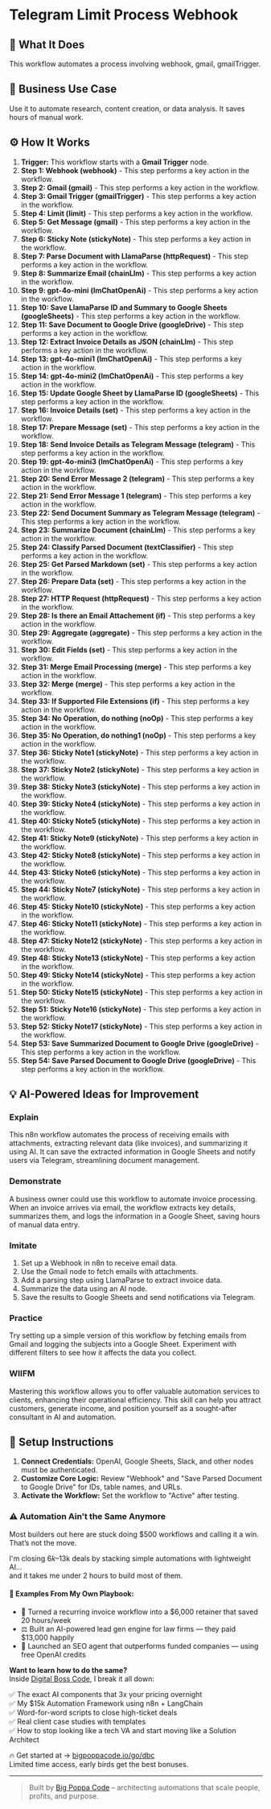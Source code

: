 # Telegram Limit Process Webhook

## 🚀 What It Does
This workflow automates a process involving webhook, gmail, gmailTrigger.

## 💼 Business Use Case
Use it to automate research, content creation, or data analysis. It saves hours of manual work.

## ⚙️ How It Works
1.  **Trigger:** This workflow starts with a **Gmail Trigger** node.
2. **Step 1: Webhook (webhook)** - This step performs a key action in the workflow.
3. **Step 2: Gmail (gmail)** - This step performs a key action in the workflow.
4. **Step 3: Gmail Trigger (gmailTrigger)** - This step performs a key action in the workflow.
5. **Step 4: Limit (limit)** - This step performs a key action in the workflow.
6. **Step 5: Get Message (gmail)** - This step performs a key action in the workflow.
7. **Step 6: Sticky Note (stickyNote)** - This step performs a key action in the workflow.
8. **Step 7: Parse Document with LlamaParse (httpRequest)** - This step performs a key action in the workflow.
9. **Step 8: Summarize Email (chainLlm)** - This step performs a key action in the workflow.
10. **Step 9: gpt-4o-mini (lmChatOpenAi)** - This step performs a key action in the workflow.
11. **Step 10: Save LlamaParse ID and Summary to Google Sheets (googleSheets)** - This step performs a key action in the workflow.
12. **Step 11: Save Document to Google Drive (googleDrive)** - This step performs a key action in the workflow.
13. **Step 12: Extract Invoice Details as JSON (chainLlm)** - This step performs a key action in the workflow.
14. **Step 13: gpt-4o-mini1 (lmChatOpenAi)** - This step performs a key action in the workflow.
15. **Step 14: gpt-4o-mini2 (lmChatOpenAi)** - This step performs a key action in the workflow.
16. **Step 15: Update Google Sheet by LlamaParse ID (googleSheets)** - This step performs a key action in the workflow.
17. **Step 16: Invoice Details (set)** - This step performs a key action in the workflow.
18. **Step 17: Prepare Message (set)** - This step performs a key action in the workflow.
19. **Step 18: Send Invoice Details as Telegram Message (telegram)** - This step performs a key action in the workflow.
20. **Step 19: gpt-4o-mini3 (lmChatOpenAi)** - This step performs a key action in the workflow.
21. **Step 20: Send Error Message 2 (telegram)** - This step performs a key action in the workflow.
22. **Step 21: Send Error Message 1 (telegram)** - This step performs a key action in the workflow.
23. **Step 22: Send Document Summary as Telegram Message (telegram)** - This step performs a key action in the workflow.
24. **Step 23: Summarize Document (chainLlm)** - This step performs a key action in the workflow.
25. **Step 24: Classify Parsed Document (textClassifier)** - This step performs a key action in the workflow.
26. **Step 25: Get Parsed Markdown (set)** - This step performs a key action in the workflow.
27. **Step 26: Prepare Data (set)** - This step performs a key action in the workflow.
28. **Step 27: HTTP Request (httpRequest)** - This step performs a key action in the workflow.
29. **Step 28: Is there an Email Attachement (if)** - This step performs a key action in the workflow.
30. **Step 29: Aggregate (aggregate)** - This step performs a key action in the workflow.
31. **Step 30: Edit Fields (set)** - This step performs a key action in the workflow.
32. **Step 31: Merge Email Processing (merge)** - This step performs a key action in the workflow.
33. **Step 32: Merge (merge)** - This step performs a key action in the workflow.
34. **Step 33: If Supported File Extensions (if)** - This step performs a key action in the workflow.
35. **Step 34: No Operation, do nothing (noOp)** - This step performs a key action in the workflow.
36. **Step 35: No Operation, do nothing1 (noOp)** - This step performs a key action in the workflow.
37. **Step 36: Sticky Note1 (stickyNote)** - This step performs a key action in the workflow.
38. **Step 37: Sticky Note2 (stickyNote)** - This step performs a key action in the workflow.
39. **Step 38: Sticky Note3 (stickyNote)** - This step performs a key action in the workflow.
40. **Step 39: Sticky Note4 (stickyNote)** - This step performs a key action in the workflow.
41. **Step 40: Sticky Note5 (stickyNote)** - This step performs a key action in the workflow.
42. **Step 41: Sticky Note9 (stickyNote)** - This step performs a key action in the workflow.
43. **Step 42: Sticky Note8 (stickyNote)** - This step performs a key action in the workflow.
44. **Step 43: Sticky Note6 (stickyNote)** - This step performs a key action in the workflow.
45. **Step 44: Sticky Note7 (stickyNote)** - This step performs a key action in the workflow.
46. **Step 45: Sticky Note10 (stickyNote)** - This step performs a key action in the workflow.
47. **Step 46: Sticky Note11 (stickyNote)** - This step performs a key action in the workflow.
48. **Step 47: Sticky Note12 (stickyNote)** - This step performs a key action in the workflow.
49. **Step 48: Sticky Note13 (stickyNote)** - This step performs a key action in the workflow.
50. **Step 49: Sticky Note14 (stickyNote)** - This step performs a key action in the workflow.
51. **Step 50: Sticky Note15 (stickyNote)** - This step performs a key action in the workflow.
52. **Step 51: Sticky Note16 (stickyNote)** - This step performs a key action in the workflow.
53. **Step 52: Sticky Note17 (stickyNote)** - This step performs a key action in the workflow.
54. **Step 53: Save Summarized Document to Google Drive (googleDrive)** - This step performs a key action in the workflow.
55. **Step 54: Save Parsed Document to Google Drive (googleDrive)** - This step performs a key action in the workflow.

## 💡 AI-Powered Ideas for Improvement
### Explain
This n8n workflow automates the process of receiving emails with attachments, extracting relevant data (like invoices), and summarizing it using AI. It can save the extracted information in Google Sheets and notify users via Telegram, streamlining document management.

### Demonstrate
A business owner could use this workflow to automate invoice processing. When an invoice arrives via email, the workflow extracts key details, summarizes them, and logs the information in a Google Sheet, saving hours of manual data entry.

### Imitate
1. Set up a Webhook in n8n to receive email data.
2. Use the Gmail node to fetch emails with attachments.
3. Add a parsing step using LlamaParse to extract invoice data.
4. Summarize the data using an AI node.
5. Save the results to Google Sheets and send notifications via Telegram.

### Practice
Try setting up a simple version of this workflow by fetching emails from Gmail and logging the subjects into a Google Sheet. Experiment with different filters to see how it affects the data you collect.

### WIIFM
Mastering this workflow allows you to offer valuable automation services to clients, enhancing their operational efficiency. This skill can help you attract customers, generate income, and position yourself as a sought-after consultant in AI and automation.

## 🔧 Setup Instructions
1. **Connect Credentials:** OpenAI, Google Sheets, Slack, and other nodes must be authenticated.
2. **Customize Core Logic:** Review "Webhook" and "Save Parsed Document to Google Drive" for IDs, table names, and URLs.
3. **Activate the Workflow:** Set the workflow to "Active" after testing.

### ⚠️ Automation Ain’t the Same Anymore

Most builders out here are stuck doing $500 workflows and calling it a win.  
That’s not the move.  

I'm closing $6k–$13k deals by stacking simple automations with lightweight AI...  
and it takes me under 2 hours to build most of them.

#### 🧠 Examples From My Own Playbook:
- 🔁 Turned a recurring invoice workflow into a $6,000 retainer that saved 20 hours/week  
- ⚖️ Built an AI-powered lead gen engine for law firms — they paid $13,000 happily  
- 🚀 Launched an SEO agent that outperforms funded companies — using free OpenAI credits  

**Want to learn how to do the same?**  
Inside [Digital Boss Code](https://bigpoppacode.io/go/dbc), I break it all down:

✅ The exact AI components that 3x your pricing overnight  
✅ My $15k Automation Framework using n8n + LangChain  
✅ Word-for-word scripts to close high-ticket deals  
✅ Real client case studies with templates  
✅ How to stop looking like a tech VA and start moving like a Solution Architect  

🔥 Get started at → [bigpoppacode.io/go/dbc](https://bigpoppacode.io/go/dbc)  
Limited time access, early birds get the best bonuses.

---
> Built by [Big Poppa Code](https://bigpoppacode.io) – architecting automations that scale people, profits, and purpose.
